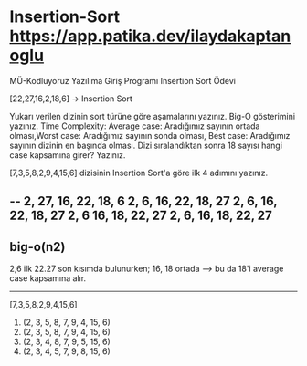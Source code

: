 # Insertion-Sort https://app.patika.dev/ilaydakaptanoglu
MÜ-Kodluyoruz Yazılıma Giriş Programı Insertion Sort Ödevi
 
 [22,27,16,2,18,6] -> Insertion Sort
 
 Yukarı verilen dizinin sort türüne göre aşamalarını yazınız.
 Big-O gösterimini yazınız.
 Time Complexity: Average case: Aradığımız sayının ortada olması,Worst case: Aradığımız sayının sonda olması, Best case: Aradığımız sayının dizinin en başında olması.
 Dizi sıralandıktan sonra 18 sayısı hangi case kapsamına girer? Yazınız.
 
 [7,3,5,8,2,9,4,15,6] dizisinin Insertion Sort'a göre ilk 4 adımını yazınız.


--
2, 27, 16, 22, 18, 6
2, 6, 16, 22, 18, 27
2, 6, 16, 22, 18, 27
2, 6 16, 18, 22, 27
2, 6, 16, 18, 22, 27
--
big-o(n2)
--
2,6 ilk 22.27 son kısımda bulunurken; 16, 18 ortada --> bu da 18'i average case kapsamına alır.

-------
[7,3,5,8,2,9,4,15,6]
1. (2, 3, 5, 8, 7, 9, 4, 15, 6)
2. (2, 3, 5, 8, 7, 9, 4, 15, 6)
3. (2, 3, 4, 8, 7, 9, 5, 15, 6)
4. (2, 3, 4, 5, 7, 9, 8, 15, 6)
